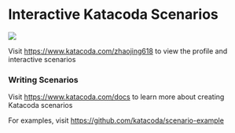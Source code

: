 # Interactive Katacoda Scenarios

[![](http://shields.katacoda.com/katacoda/zhaojing618/count.svg)](https://www.katacoda.com/zhaojing618 "Get your profile on Katacoda.com")

Visit https://www.katacoda.com/zhaojing618 to view the profile and interactive scenarios

### Writing Scenarios
Visit https://www.katacoda.com/docs to learn more about creating Katacoda scenarios

For examples, visit https://github.com/katacoda/scenario-example
